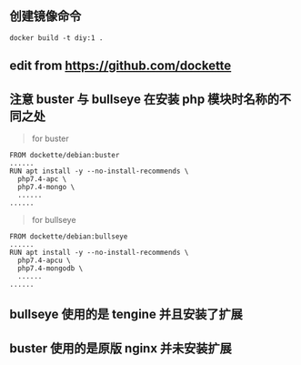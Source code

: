 ## 创建镜像命令
```
docker build -t diy:1 .
```

## edit from https://github.com/dockette
## 注意 buster 与 bullseye 在安装 php 模块时名称的不同之处
> for buster
```
FROM dockette/debian:buster
......
RUN apt install -y --no-install-recommends \
  php7.4-apc \
  php7.4-mongo \
  ......
......
```
> for bullseye
```
FROM dockette/debian:bullseye
......
RUN apt install -y --no-install-recommends \
  php7.4-apcu \
  php7.4-mongodb \
  ......
......
```

## bullseye 使用的是 tengine 并且安装了扩展
## buster 使用的是原版 nginx 并未安装扩展
